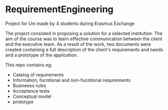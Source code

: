 # RequirementEngineering
Project for Uni  made by 4 students during Erasmus Exchange

The project consisted in proposing a solution for a selected institution.
The aim of the course was to learn effective communication between the client and the executive team.
As a result of the work, two documents were created containing a full description of the client's requirements and needs and a prototype of the application.

This repo contains eg:
- Catalog of requirements
- Information, fucntional and non-fucntional requirements
- Busineess rules
- Acceptance tests
- Conceptual model
- prototype
